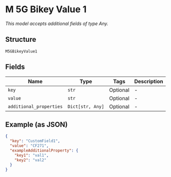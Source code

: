 
# M 5G Bikey Value 1

*This model accepts additional fields of type Any.*

## Structure

`M5GBikeyValue1`

## Fields

| Name | Type | Tags | Description |
|  --- | --- | --- | --- |
| `key` | `str` | Optional | - |
| `value` | `str` | Optional | - |
| `additional_properties` | `Dict[str, Any]` | Optional | - |

## Example (as JSON)

```json
{
  "key": "CustomField1",
  "value": "CF271",
  "exampleAdditionalProperty": {
    "key1": "val1",
    "key2": "val2"
  }
}
```

